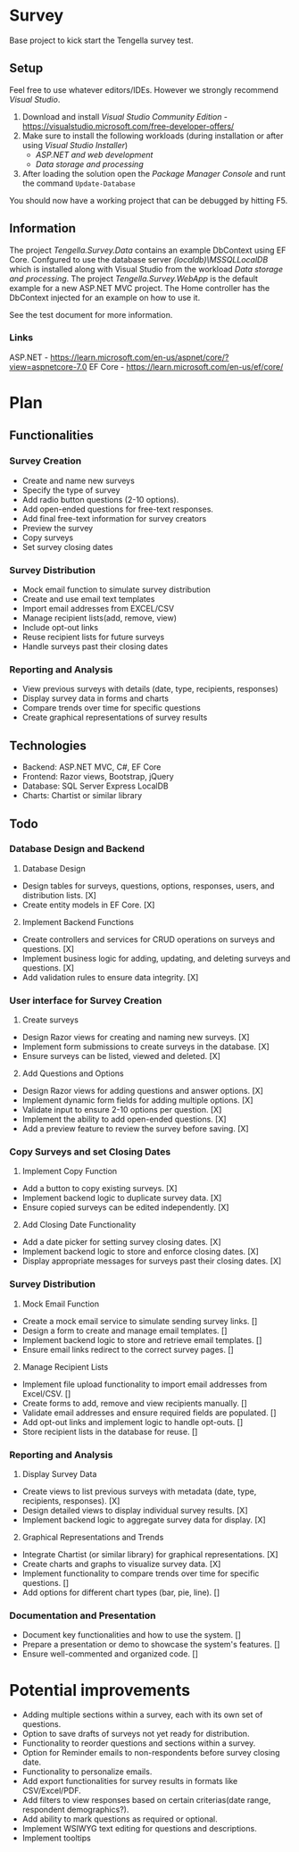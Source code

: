 # Survey
Base project to kick start the Tengella survey test.
## Setup
Feel free to use whatever editors/IDEs.
However we strongly recommend *Visual Studio*.

 1. Download and install *Visual Studio Community Edition* - https://visualstudio.microsoft.com/free-developer-offers/
 2. Make sure to install the following workloads (during installation or after using *Visual Studio Installer*) 
	  - *ASP.NET and web development*
	  - *Data storage and processing*
 3. After loading the solution open the *Package Manager Console* and runt the command `Update-Database`

You should now have a working project that can be debugged by hitting F5.
## Information
The project *Tengella.Survey.Data* contains an example DbContext using EF Core. Confgured to use the database server *(localdb)\MSSQLLocalDB* which is installed along with Visual Studio from the workload *Data storage and processing*.
The  project *Tengella.Survey.WebApp* is the default example for a new ASP.NET MVC project. The Home controller has the DbContext injected for an example on how to use it.

See the test document for more information.

### Links

ASP.NET - https://learn.microsoft.com/en-us/aspnet/core/?view=aspnetcore-7.0
EF Core - https://learn.microsoft.com/en-us/ef/core/

# Plan

## Functionalities

### Survey Creation
- Create and name new surveys
- Specify the type of survey
- Add radio button questions (2-10 options).
- Add open-ended questions for free-text responses.
- Add final free-text information for survey creators
- Preview the survey
- Copy surveys
- Set survey closing dates

### Survey Distribution
- Mock email function to simulate survey distribution
- Create and use email text templates
- Import email addresses from EXCEL/CSV
- Manage recipient lists(add, remove, view)
- Include opt-out links
- Reuse recipient lists for future surveys
- Handle surveys past their closing dates

### Reporting and Analysis
- View previous surveys with details (date, type, recipients, responses)
- Display survey data in forms and charts
- Compare trends over time for specific questions
- Create graphical representations of survey results

## Technologies
- Backend: ASP.NET MVC, C#, EF Core
- Frontend: Razor views, Bootstrap, jQuery
- Database: SQL Server Express LocalDB
- Charts: Chartist or similar library

## Todo

### Database Design and Backend
1. Database Design
- Design tables for surveys, questions, options, responses, users, and distribution lists. [X]
- Create entity models in EF Core. [X]

2. Implement Backend Functions
- Create controllers and services for CRUD operations on surveys and questions. [X]
- Implement business logic for adding, updating, and deleting surveys and questions. [X]
- Add validation rules to ensure data integrity. [X]

### User interface for Survey Creation
1. Create surveys
- Design Razor views for creating and naming new surveys. [X]
- Implement form submissions to create surveys in the database. [X]
- Ensure surveys can be listed, viewed and deleted. [X]

2. Add Questions and Options
- Design Razor views for adding questions and answer options. [X]
- Implement dynamic form fields for adding multiple options. [X]
- Validate input to ensure 2-10 options per question. [X]
- Implement the ability to add open-ended questions. [X]
- Add a preview feature to review the survey before saving. [X]

### Copy Surveys and set Closing Dates
1. Implement Copy Function
- Add a button to copy existing surveys. [X]
- Implement backend logic to duplicate survey data. [X]
- Ensure copied surveys can be edited independently. [X]

2. Add Closing Date Functionality
- Add a date picker for setting survey closing dates. [X]
- Implement backend logic to store and enforce closing dates. [X]
- Display appropriate messages for surveys past their closing dates. [X]

### Survey Distribution
1. Mock Email Function
- Create a mock email service to simulate sending survey links. []
- Design a form to create and manage email templates. []
- Implement backend logic to store and retrieve email templates. []
- Ensure email links redirect to the correct survey pages. []

2. Manage Recipient Lists
- Implement file upload functionality to import email addresses from Excel/CSV. []
- Create forms to add, remove and view recipients manually. []
- Validate email addresses and ensure required fields are populated. []
- Add opt-out links and implement logic to handle opt-outs. []
- Store recipient lists in the database for reuse. []

### Reporting and Analysis
1. Display Survey Data
- Create views to list previous surveys with metadata (date, type, recipients, responses). [X]
- Design detailed views to display individual survey results. [X]
- Implement backend logic to aggregate survey data for display. [X]

2. Graphical Representations and Trends
- Integrate Chartist (or similar library) for graphical representations. [X]
- Create charts and graphs to visualize survey data. [X]
- Implement functionality to compare trends over time for specific questions. []
- Add options for different chart types (bar, pie, line). []

### Documentation and Presentation
- Document key functionalities and how to use the system. []
- Prepare a presentation or demo to showcase the system's features. []
- Ensure well-commented and organized code. []

# Potential improvements
- Adding multiple sections within a survey, each with its own set of questions.
- Option to save drafts of surveys not yet ready for distribution.
- Functionality to reorder questions and sections within a survey.
- Option for Reminder emails to non-respondents before survey closing date.
- Functionality to personalize emails.
- Add export functionalities for survey results in formats like CSV/Excel/PDF.
- Add filters to view responses based on certain criterias(date range, respondent demographics?).
- Add ability to mark questions as required or optional.
- Implement WSIWYG text editing for questions and descriptions.
- Implement tooltips